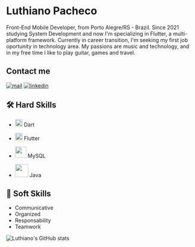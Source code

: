 # Luthiano Pacheco
Front-End Mobile Developer, from Porto Alegre/RS - Brazil.
Since 2021 studying System Development and now I'm specializing in Flutter, a multi-platform framework. 
Currently in career transition, I'm seeking my first job oportunity in technology area. 
My passions are music and technology, and in my free time I like to play guitar, games and travel.


## Contact me
[![mail](https://img.shields.io/badge/email-0A66C2?style=for-the-badge&color=black&logo=gmail)](mailto:luthianopacheco@gmail.com) [![linkedin](https://img.shields.io/badge/linkedin-0A66C2?style=for-the-badge&color=black&logo=linkedin&logoColor=blue)](https://www.linkedin.com/in/luthiano-pacheco)



## 🛠 Hard Skills
- <img src="https://github.com/luthianopacheco/luthianopacheco/assets/131195495/da51b468-9c73-4c14-8363-dffcae6acdd2" height=20> Dart

- <img src="https://github.com/luthianopacheco/luthianopacheco/assets/131195495/187de448-25ed-4328-a7d9-943d6af100df" height=20> Flutter

- <img src="https://github.com/luthianopacheco/luthianopacheco/assets/131195495/66822b2c-0212-4d22-aad0-1a48722c93c7" height=30> MySQL

- <img src="https://github.com/luthianopacheco/luthianopacheco/assets/131195495/501ba1c5-c7ba-4708-a0d3-ff6a44c2bbe7" height=35> Java


## 🤝 Soft Skills
- Communicative
- Organized
- Responsability
- Teamwork



![Luthiano's GitHub stats](https://github-readme-stats.vercel.app/api?username=luthianopacheco&show_icons=true&theme=highcontrast)
